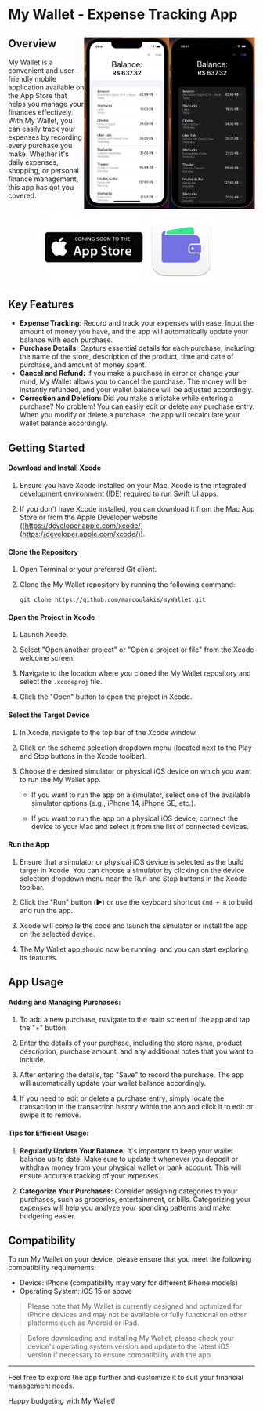 

# My Wallet - Expense Tracking App


<div>
  <img src="https://raw.githubusercontent.com/marcoulakis/myWallet/main/.github/images/dark.png" alt="Scrennshot-of-Home-dark" height="350" align="right"/>
  <img src="https://raw.githubusercontent.com/marcoulakis/myWallet/main/.github/images/light.png" alt="Scrennshot-of-Home-light" height="350" align="right"/>
  
  
  <h2> Overview</h2>
  <p align="left">My Wallet is a convenient and user-friendly mobile application available on the App Store that helps you manage your finances effectively. With My Wallet, you can easily track your expenses by recording every purchase you make. Whether it's daily expenses, shopping, or personal finance management, this app has got you covered.</p>
  <p align="center">
     <img src="https://raw.githubusercontent.com/marcoulakis/myWallet/main/.github/images/app-store.png" alt="logo" width="200" />
   <img src="https://raw.githubusercontent.com/marcoulakis/myWallet/main/.github/images/logo.png" alt="logo" width="150" />
  </p>
</div>





## Key Features

 - **Expense Tracking:** Record and track your expenses with ease. Input the
   amount of money you have, and the app will automatically update your
   balance with each purchase.
 - **Purchase Details:** Capture essential details for each purchase,
   including the name of the store, description of the product, time and
   date of purchase, and amount of money spent.
 - **Cancel and Refund:** If you make a purchase in error or change your
   mind, My Wallet allows you to cancel the purchase. The money will be
   instantly refunded, and your wallet balance will be adjusted
   accordingly.
 - **Correction and Deletion:** Did you make a mistake while entering a
   purchase? No problem! You can easily edit or delete any purchase
   entry. When you modify or delete a purchase, the app will recalculate
   your wallet balance accordingly.
 

## Getting Started

#### Download and Install Xcode

1. Ensure you have Xcode installed on your Mac. Xcode is the integrated development environment (IDE) required to run Swift UI apps.

2. If you don't have Xcode installed, you can download it from the Mac App Store or from the Apple Developer website ([https://developer.apple.com/xcode/](https://developer.apple.com/xcode/)).

#### Clone the Repository

1. Open Terminal or your preferred Git client.

2. Clone the My Wallet repository by running the following command:

   ```
   git clone https://github.com/marcoulakis/myWallet.git
   ```

#### Open the Project in Xcode

1. Launch Xcode.

2. Select "Open another project" or "Open a project or file" from the Xcode welcome screen.

3. Navigate to the location where you cloned the My Wallet repository and select the `.xcodeproj` file.

4. Click the "Open" button to open the project in Xcode.

#### Select the Target Device

1.  In Xcode, navigate to the top bar of the Xcode window.
    
2.  Click on the scheme selection dropdown menu (located next to the Play and Stop buttons in the Xcode toolbar).
    
3.  Choose the desired simulator or physical iOS device on which you want to run the My Wallet app.
    
    -   If you want to run the app on a simulator, select one of the available simulator options (e.g., iPhone 14, iPhone SE, etc.).
        
    -   If you want to run the app on a physical iOS device, connect the device to your Mac and select it from the list of connected devices.
   
#### Run the App

1. Ensure that a simulator or physical iOS device is selected as the build target in Xcode. You can choose a simulator by clicking on the device selection dropdown menu near the Run and Stop buttons in the Xcode toolbar.

2. Click the "Run" button (▶️) or use the keyboard shortcut `Cmd + R` to build and run the app.

3. Xcode will compile the code and launch the simulator or install the app on the selected device.

4. The My Wallet app should now be running, and you can start exploring its features.

## App Usage

#### Adding and Managing Purchases:

1.  To add a new purchase, navigate to the main screen of the app and tap the "+" button.
    
2.  Enter the details of your purchase, including the store name, product description, purchase amount, and any additional notes that you want to include.
    
3.  After entering the details, tap "Save" to record the purchase. The app will automatically update your wallet balance accordingly.
    
4.  If you need to edit or delete a purchase entry, simply locate the transaction in the transaction history within the app and click it to edit or swipe it to remove.
    

#### Tips for Efficient Usage:

1.  **Regularly Update Your Balance:** It's important to keep your wallet balance up to date. Make sure to update it whenever you deposit or withdraw money from your physical wallet or bank account. This will ensure accurate tracking of your expenses.
    
2.  **Categorize Your Purchases:** Consider assigning categories to your purchases, such as groceries, entertainment, or bills. Categorizing your expenses will help you analyze your spending patterns and make budgeting easier.

 ## Compatibility

To run My Wallet on your device, please ensure that you meet the following compatibility requirements:

-   Device: iPhone (compatibility may vary for different iPhone models)
-   Operating System: iOS 15 or above

> Please note that My Wallet is currently designed and optimized for
> iPhone devices and may not be available or fully functional on other
> platforms such as Android or iPad.

> Before downloading and installing My Wallet, please check your
> device's operating system version and update to the latest iOS version
> if necessary to ensure compatibility with the app.

---

Feel free to explore the app further and customize it to suit your financial management needs.

Happy budgeting with My Wallet!
